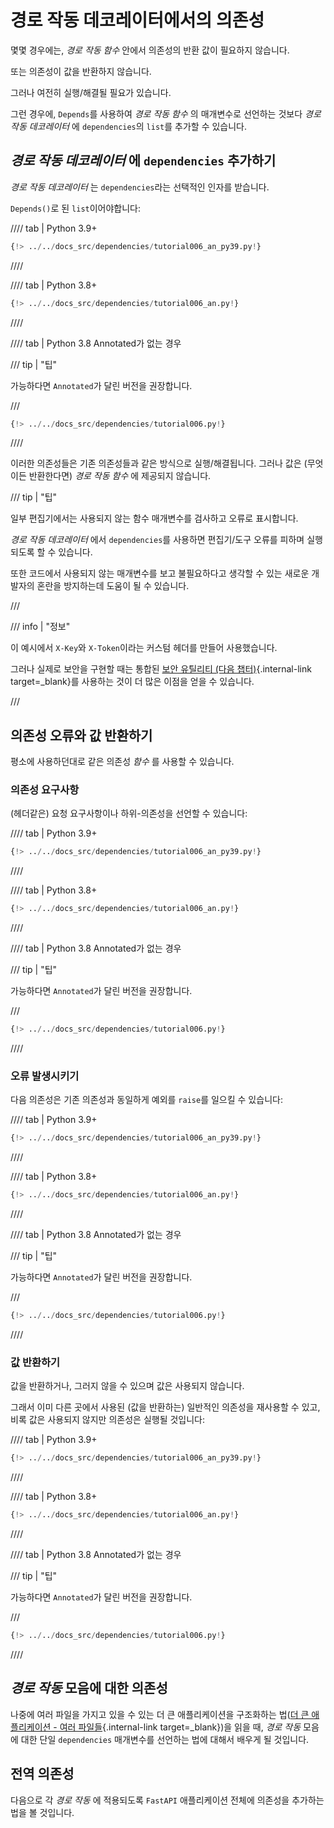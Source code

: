 # 경로 작동 데코레이터에서의 의존성

몇몇 경우에는, *경로 작동 함수* 안에서 의존성의 반환 값이 필요하지 않습니다.

또는 의존성이 값을 반환하지 않습니다.

그러나 여전히 실행/해결될 필요가 있습니다.

그런 경우에, `Depends`를 사용하여 *경로 작동 함수* 의 매개변수로 선언하는 것보다 *경로 작동 데코레이터* 에 `dependencies`의 `list`를 추가할 수 있습니다.

## *경로 작동 데코레이터* 에 `dependencies` 추가하기

*경로 작동 데코레이터* 는 `dependencies`라는 선택적인 인자를 받습니다.

`Depends()`로 된 `list`이어야합니다:

//// tab | Python 3.9+

```Python hl_lines="19"
{!> ../../docs_src/dependencies/tutorial006_an_py39.py!}
```

////

//// tab | Python 3.8+

```Python hl_lines="18"
{!> ../../docs_src/dependencies/tutorial006_an.py!}
```

////

//// tab | Python 3.8 Annotated가 없는 경우

/// tip | "팁"

가능하다면 `Annotated`가 달린 버전을 권장합니다.

///

```Python hl_lines="17"
{!> ../../docs_src/dependencies/tutorial006.py!}
```

////

이러한 의존성들은 기존 의존성들과 같은 방식으로 실행/해결됩니다. 그러나 값은 (무엇이든 반환한다면) *경로 작동 함수* 에 제공되지 않습니다.

/// tip | "팁"

일부 편집기에서는 사용되지 않는 함수 매개변수를 검사하고 오류로 표시합니다.

*경로 작동 데코레이터* 에서 `dependencies`를 사용하면 편집기/도구 오류를 피하며 실행되도록 할 수 있습니다.

또한 코드에서 사용되지 않는 매개변수를 보고 불필요하다고 생각할 수 있는 새로운 개발자의 혼란을 방지하는데 도움이 될 수 있습니다.

///

/// info | "정보"

이 예시에서 `X-Key`와 `X-Token`이라는 커스텀 헤더를 만들어 사용했습니다.

그러나 실제로 보안을 구현할 때는 통합된 [보안 유틸리티 (다음 챕터)](../security/index.md){.internal-link target=_blank}를 사용하는 것이 더 많은 이점을 얻을 수 있습니다.

///

## 의존성 오류와 값 반환하기

평소에 사용하던대로 같은 의존성 *함수* 를 사용할 수 있습니다.

### 의존성 요구사항

(헤더같은) 요청 요구사항이나 하위-의존성을 선언할 수 있습니다:

//// tab | Python 3.9+

```Python hl_lines="8  13"
{!> ../../docs_src/dependencies/tutorial006_an_py39.py!}
```

////

//// tab | Python 3.8+

```Python hl_lines="7  12"
{!> ../../docs_src/dependencies/tutorial006_an.py!}
```

////

//// tab | Python 3.8 Annotated가 없는 경우

/// tip | "팁"

가능하다면 `Annotated`가 달린 버전을 권장합니다.

///

```Python hl_lines="6  11"
{!> ../../docs_src/dependencies/tutorial006.py!}
```

////

### 오류 발생시키기

다음 의존성은 기존 의존성과 동일하게 예외를 `raise`를 일으킬 수 있습니다:

//// tab | Python 3.9+

```Python hl_lines="10  15"
{!> ../../docs_src/dependencies/tutorial006_an_py39.py!}
```

////

//// tab | Python 3.8+

```Python hl_lines="9  14"
{!> ../../docs_src/dependencies/tutorial006_an.py!}
```

////

//// tab | Python 3.8 Annotated가 없는 경우

/// tip | "팁"

가능하다면 `Annotated`가 달린 버전을 권장합니다.

///

```Python hl_lines="8  13"
{!> ../../docs_src/dependencies/tutorial006.py!}
```

////

### 값 반환하기

값을 반환하거나, 그러지 않을 수 있으며 값은 사용되지 않습니다.

그래서 이미 다른 곳에서 사용된 (값을 반환하는) 일반적인 의존성을 재사용할 수 있고, 비록 값은 사용되지 않지만 의존성은 실행될 것입니다:

//// tab | Python 3.9+

```Python hl_lines="11  16"
{!> ../../docs_src/dependencies/tutorial006_an_py39.py!}
```

////

//// tab | Python 3.8+

```Python hl_lines="10  15"
{!> ../../docs_src/dependencies/tutorial006_an.py!}
```

////

//// tab | Python 3.8 Annotated가 없는 경우

/// tip | "팁"

가능하다면 `Annotated`가 달린 버전을 권장합니다.

///

```Python hl_lines="9  14"
{!> ../../docs_src/dependencies/tutorial006.py!}
```

////

## *경로 작동* 모음에 대한 의존성

나중에 여러 파일을 가지고 있을 수 있는 더 큰 애플리케이션을 구조화하는 법([더 큰 애플리케이션 - 여러 파일들](../../tutorial/bigger-applications.md){.internal-link target=_blank})을 읽을 때, *경로 작동* 모음에 대한 단일 `dependencies` 매개변수를 선언하는 법에 대해서 배우게 될 것입니다.

## 전역 의존성

다음으로 각 *경로 작동* 에 적용되도록 `FastAPI` 애플리케이션 전체에 의존성을 추가하는 법을 볼 것입니다.
